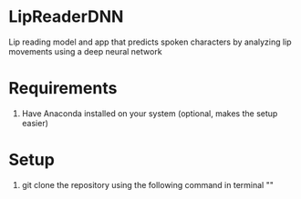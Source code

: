 # LipReaderDNN
Lip reading model and app that predicts spoken characters by analyzing lip movements using a deep neural network

# Requirements
1. Have Anaconda installed on your system (optional, makes the setup easier)

# Setup
1. git clone the repository using the following command in terminal ""

